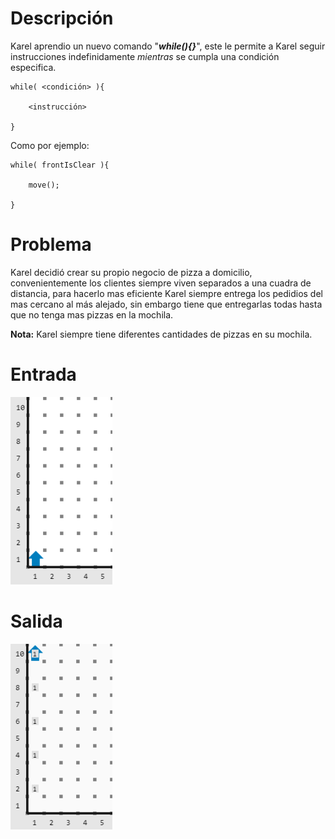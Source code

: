 # Descripción

Karel aprendio un nuevo comando "***while(){}***", este le permite a Karel seguir instrucciones indefinidamente *mientras* se cumpla una condición especifica.

    while( <condición> ){

        <instrucción>

    }

Como por ejemplo:

    while( frontIsClear ){

        move();

    }

# Problema

Karel decidió crear su propio negocio de pizza a domicilio, convenientemente los clientes siempre viven separados a una cuadra de distancia, para hacerlo mas eficiente Karel siempre entrega los pedidios del mas cercano al más alejado, sin embargo tiene que entregarlas todas hasta que no tenga mas pizzas en la mochila.

**Nota:** Karel siempre tiene diferentes cantidades de pizzas en su mochila.

# Entrada

![Entrada](entrada.png)

# Salida

![Salida](salida.png)

